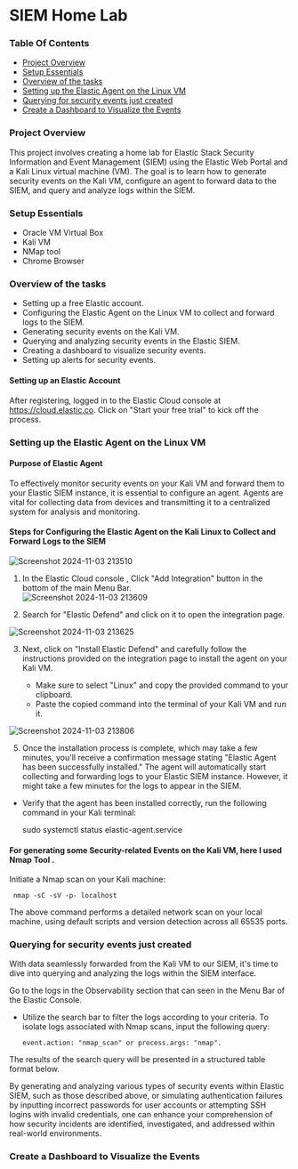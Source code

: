 

#  SIEM Home Lab
### Table Of Contents
- [Project Overview](#project-overview)
- [Setup Essentials](#setup-essentials)
- [Overview of the tasks](#overview-of-the-tasks)
- [Setting up the Elastic Agent on the Linux VM](#setting-up-the-elastic-agent-on-the-linux-vm)
- [Querying for security events just created](#querying-for-security-events-just-created)
- [Create a Dashboard to Visualize the Events](#create-a-dashboard-to-visualize-the-events)
### Project Overview

This project involves creating a home lab for Elastic Stack Security Information and Event Management (SIEM) using the Elastic Web Portal and a Kali Linux virtual machine (VM). The goal is to learn how to generate security events on the Kali VM, configure an agent to forward data to the SIEM, and query and analyze logs within the SIEM.

### Setup Essentials
- Oracle VM Virtual Box
- Kali VM
- NMap tool
- Chrome Browser
  
### Overview of the tasks

- Setting up a free Elastic account.
- Configuring the Elastic Agent on the Linux VM to collect and forward logs to the SIEM.
- Generating security events on the Kali VM.
- Querying and analyzing security events in the Elastic SIEM.
- Creating a dashboard to visualize security events.
- Setting up alerts for security events.

#### Setting up an Elastic Account
After registering, logged in to the Elastic Cloud console at https://cloud.elastic.co. Click on "Start your free trial" to kick off the process.

### Setting up the Elastic Agent on the Linux VM 

#### Purpose of Elastic Agent

To effectively monitor security events on your Kali VM and forward them to your Elastic SIEM instance, it is essential to configure an agent. Agents are vital for collecting data from devices and transmitting it to a centralized system for analysis and monitoring.

#### Steps for Configuring the Elastic Agent on the Kali Linux to Collect and Forward Logs to the SIEM

![Screenshot 2024-11-03 213510](https://github.com/user-attachments/assets/0934b564-2a0c-46f1-b404-a40dbe450d71)
1. In the Elastic Cloud console , Click "Add Integration" button in the bottom of the main Menu Bar.  
![Screenshot 2024-11-03 213609](https://github.com/user-attachments/assets/ced135fd-75c6-4994-ac50-074a3bd7bd82)

2. Search for "Elastic Defend" and click on it to open the integration page.

![Screenshot 2024-11-03 213625](https://github.com/user-attachments/assets/f536ac60-e322-4e1a-b4ba-97e0afbbb17e)

3. Next, click on "Install Elastic Defend" and carefully follow the instructions provided on the integration page to install the agent on your Kali VM.


   - Make sure to select "Linux" and copy the provided command to your clipboard.
   - Paste the copied command into the terminal of your Kali VM and run it.

![Screenshot 2024-11-03 213806](https://github.com/user-attachments/assets/7c724160-70ef-423d-a3d1-f3017293cbb4)


5. Once the installation process is complete, which may take a few minutes, you'll receive a confirmation message stating "Elastic Agent has been successfully installed." The agent will automatically start collecting and forwarding logs to your Elastic SIEM instance. However, it might take a few minutes for the logs to appear in the SIEM.
- Verify that the agent has been installed correctly, run the following command in your Kali terminal:
  
   sudo systemctl status elastic-agent.service
#### For generating some Security-related Events on the Kali VM, here I used Nmap Tool .
Initiate a Nmap scan on your Kali machine:
```nmap
 nmap -sC -sV -p- localhost

```
The above command performs a detailed network scan on your local machine, using default scripts and version detection across all 65535 ports.

### Querying for security events just created
With data seamlessly forwarded from the Kali VM to our SIEM, it's time to dive into querying and analyzing the logs within the SIEM interface.

Go to the logs in the Observability section that can seen in the Menu Bar of the Elastic Console.

- Utilize the search bar to filter the logs according to your criteria. To isolate logs associated with Nmap scans, input the following query:
   ```
  event.action: "nmap_scan" or process.args: "nmap".
   ```

The results of the search query will be presented in a structured table format below.

By generating and analyzing various types of security events within Elastic SIEM, such as those described above, or simulating authentication failures by inputting incorrect passwords for user accounts or attempting SSH logins with invalid credentials, one can enhance your comprehension of how security incidents are identified, investigated, and addressed within real-world environments.

### Create a Dashboard to Visualize the Events

